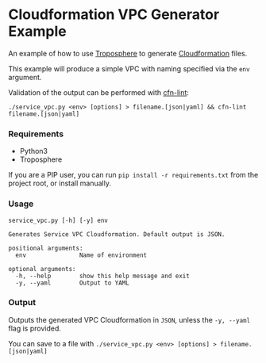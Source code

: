 # Cloudformation VPC Generator Example
An example of how to use [Troposphere](https://github.com/cloudtools/troposphere) to generate [Cloudformation](https://aws.amazon.com/cloudformation/) files.

This example will produce a simple VPC with naming specified via the `env` argument.

Validation of the output can be performed with [cfn-lint](https://github.com/aws-cloudformation/cfn-python-lint):
```
./service_vpc.py <env> [options] > filename.[json|yaml] && cfn-lint filename.[json|yaml]
```


### Requirements
+ Python3
+ Troposphere

If you are a PIP user, you can run `pip install -r requirements.txt` from the project root, or install manually.

### Usage

```
service_vpc.py [-h] [-y] env

Generates Service VPC Cloudformation. Default output is JSON.

positional arguments:
  env               Name of environment

optional arguments:
  -h, --help        show this help message and exit
  -y, --yaml        Output to YAML
```
    
### Output
Outputs the generated VPC Cloudformation in `JSON`, unless the `-y, --yaml` flag is provided.

You can save to a file with `./service_vpc.py <env> [options] > filename.[json|yaml]`
